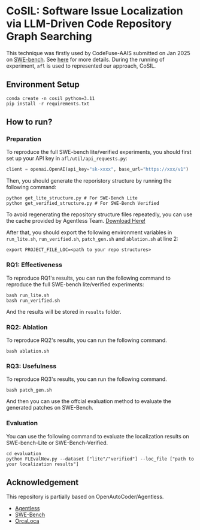 # CoSIL: Software Issue Localization via LLM-Driven Code Repository Graph Searching

This technique was firstly used by CodeFuse-AAIS submitted on Jan 2025 on [SWE-bench](https://github.com/swe-bench/SWE-bench.git). 
See [here](https://github.com/ZhonghaoJiang/AAIS) for more details.
During the running of experiment, `afl` is used to represented our approach, CoSIL.
## Environment Setup

```shell
conda create -n cosil python=3.11
pip install -r requirements.txt
```

## How to run?
### Preparation
To reproduce the full SWE-bench lite/verified experiments, you should first set up your API key 
in `afl/util/api_requests.py`:

```python
client = openai.OpenAI(api_key="sk-xxxx", base_url="https://xxx/v1")
```

Then, you should generate the reporistory structure by running the following command:
```shell
python get_lite_structure.py # For SWE-Bench Lite
python get_verified_structure.py # For SWE-Bench Verified
```
To avoid regenerating the repository structure files repeatedly,
you can use the cache provided by Agentless Team. [Download Here!](https://github.com/OpenAutoCoder/Agentless/releases/tag/v1.5.0)


After that, you should export the following environment variables in `run_lite.sh`, `run_verified.sh`, `patch_gen.sh` and `ablation.sh` at line 2:
```shell
export PROJECT_FILE_LOC=<path to your repo structures>
```

### RQ1: Effectiveness
To reproduce RQ1's results, you can run the following command to reproduce the full SWE-bench lite/verified experiments:

```shell
bash run_lite.sh
bash run_verified.sh
```
And the results will be stored in `results` folder.

### RQ2: Ablation
To reproduce RQ2's results, you can run the following command.

```shell
bash ablation.sh
```

### RQ3: Usefulness
To reproduce RQ3's results, you can run the following command.

```shell
bash patch_gen.sh
```
And then you can use the offcial evaluation method to evaluate the generated patches on SWE-Bench.

### Evaluation
You can use the following command to evaluate the localization results on SWE-bench-Lite or SWE-Bench-Verified.

```shell
cd evaluation
python FLEvalNew.py --dataset ["lite"/"verified"] --loc_file ["path to your localization results"]
```

## Acknowledgement

This repository is partially based on OpenAutoCoder/Agentless.
* [Agentless](https://github.com/OpenAutoCoder/Agentless/tree/main)
* [SWE-Bench](https://github.com/swe-bench/SWE-bench.git)
* [OrcaLoca](https://github.com/fishmingyu/OrcaLoca)



